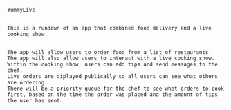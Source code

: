     YummyLive
    
    
    This is a rundown of an app that combined food delivery and a live cooking show.


    The app will allow users to order food from a list of restaurants. 
    The app will also allow users to interact with a live cooking show.
    Within the cooking show, users can add tips and send messages to the chef.
    Live orders are diplayed publically so all users can see what others are ordering.
    There will be a priority queue for the chef to see what orders to cook first, based on the time the order was placed and the amount of tips the user has sent.
